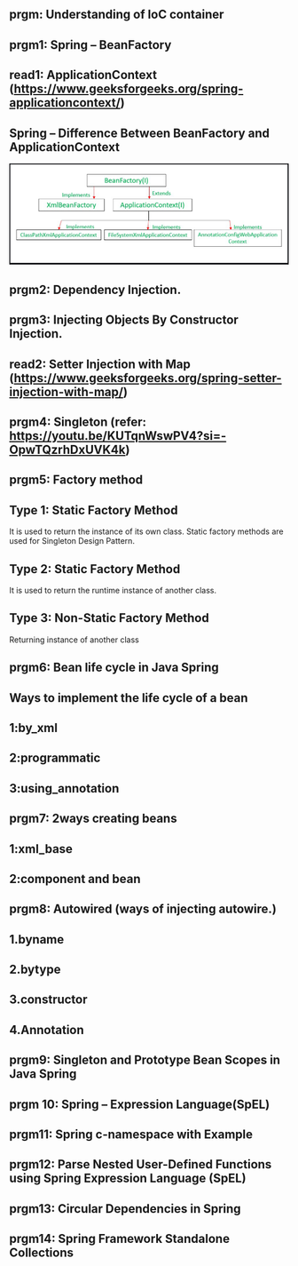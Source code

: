## prgm: Understanding of IoC container
## prgm1: Spring – BeanFactory
## read1: ApplicationContext  (https://www.geeksforgeeks.org/spring-applicationcontext/)
## Spring – Difference Between BeanFactory and ApplicationContext
![img.png](img.png)

## prgm2: Dependency Injection.
## prgm3: Injecting Objects By Constructor Injection.
## read2: Setter Injection with Map (https://www.geeksforgeeks.org/spring-setter-injection-with-map/)
## prgm4: Singleton (refer: https://youtu.be/KUTqnWswPV4?si=-OpwTQzrhDxUVK4k)
## prgm5: Factory method 
##  Type 1: Static Factory Method
It is used to return the instance of its own class. Static factory methods are used for Singleton Design Pattern.
## Type 2: Static Factory Method
It is used to return the runtime instance of another class.
## Type 3: Non-Static Factory Method 
Returning instance of another class
## prgm6: Bean life cycle in Java Spring
## Ways to implement the life cycle of a bean
## 1:by_xml
## 2:programmatic
## 3:using_annotation
## prgm7: 2ways creating beans
## 1:xml_base
## 2:component and bean
## prgm8: Autowired (ways of injecting autowire.)
## 1.byname
## 2.bytype
## 3.constructor
## 4.Annotation
## prgm9: Singleton and Prototype Bean Scopes in Java Spring
## prgm 10: Spring – Expression Language(SpEL)
## prgm11: Spring c-namespace with Example
## prgm12: Parse Nested User-Defined Functions using Spring Expression Language (SpEL)
## prgm13: Circular Dependencies in Spring
## prgm14: Spring Framework Standalone Collections



